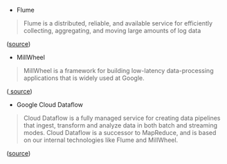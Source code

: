

* Flume
 
> Flume is a distributed, reliable, and available service for efficiently collecting, aggregating, and moving large amounts of log data 

([source](http://flume.apache.org))


* MillWheel

> MillWheel is a framework for building low-latency data-processing applications that is widely used at Google.  

([ source](http://research.google.com/pubs/pub41378.html))
 


* Google Cloud Dataflow


> Cloud Dataflow is a fully managed service for creating data pipelines that ingest, transform and analyze data in both batch and streaming modes. Cloud Dataflow is a successor to MapReduce, and is based on our internal technologies like Flume and MillWheel. 

([source](http://googlecloudplatform.blogspot.com/2014/06/reimagining-developer-productivity-and-data-analytics-in-the-cloud-news-from-google-io.html))
